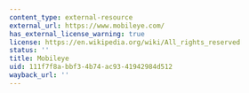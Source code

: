 ```yaml
---
content_type: external-resource
external_url: https://www.mobileye.com/
has_external_license_warning: true
license: https://en.wikipedia.org/wiki/All_rights_reserved
status: ''
title: Mobileye
uid: 111f7f8a-bbf3-4b74-ac93-41942984d512
wayback_url: ''
---
```

